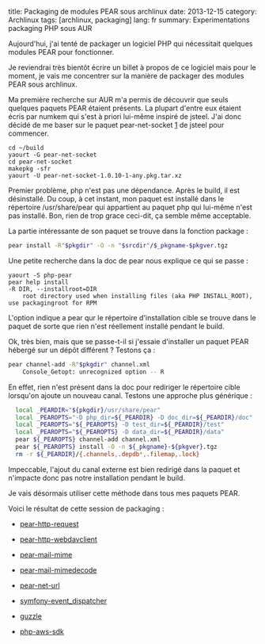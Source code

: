 title: Packaging de modules PEAR sous archlinux
date: 2013-12-15
category: Archlinux
tags: [archlinux, packaging]
lang: fr
summary: Experimentations packaging PHP sous AUR

Aujourd'hui, j'ai tenté de packager un logiciel PHP qui nécessitait quelques
modules PEAR pour fonctionner.

Je reviendrai très bientôt écrire un billet à propos de ce logiciel mais pour
le moment, je vais me concentrer sur la manière de packager des modules PEAR
sous archlinux.

Ma première recherche sur AUR m'a permis de découvrir que seuls quelques
paquets PEAR étaient présents. La plupart d'entre eux étaient écris par numkem
qui s'est à priori lui-même inspiré de jsteel. J'ai donc décidé de me baser
sur le paquet pear-net-socket [1] de jsteel pour commencer.

```
cd ~/build
yaourt -G pear-net-socket
cd pear-net-socket
makepkg -sfr
yaourt -U pear-net-socket-1.0.10-1-any.pkg.tar.xz
```

Premier problème, php n'est pas une dépendance. Après le build, il est
désinstallé. Du coup, à cet instant, mon paquet est installé dans le répertoire
/usr/share/pear qui appartient au paquet php qui lui-même n'est pas installé.
Bon, rien de trop grace ceci-dit, ça semble même acceptable.

La partie intéressante de son paquet se trouve dans la fonction package :

```.bash
pear install -R"$pkgdir" -O -n "$srcdir"/$_pkgname-$pkgver.tgz
```

Une petite recherche dans la doc de pear nous explique ce qui se passe :

```
yaourt -S php-pear
pear help install
-R DIR, --installroot=DIR
    root directory used when installing files (aka PHP INSTALL_ROOT), use packagingroot for RPM
```

L'option indique a pear qur le répertoire d'installation cible se trouve
dans le paquet de sorte que rien n'est réellement installé pendant le build.

Ok, très bien, mais que se passe-t-il si j'essaie d'installer un paquet PEAR
hébergé sur un dépôt différent ? Testons ça :

```.bash
pear channel-add -R"$pkgdir" channel.xml
    Console_Getopt: unrecognized option -- R
```

En effet, rien n'est présent dans la doc pour rediriger le répertoire cible
lorsqu'on ajoute un nouveau canal. Testons une approche plus générique :

```.bash
  local _PEARDIR="${pkgdir}/usr/share/pear"
  local _PEAROPTS="-D php_dir=${_PEARDIR} -D doc_dir=${_PEARDIR}/doc"
  local _PEAROPTS="${_PEAROPTS} -D test_dir=${_PEARDIR}/test"
  local _PEAROPTS="${_PEAROPTS} -D data_dir=${_PEARDIR}/data"
  pear ${_PEAROPTS} channel-add channel.xml
  pear ${_PEAROPTS} install -O -n ${_pkgname}-${pkgver}.tgz
  rm -r ${_PEARDIR}/{.channels,.depdb*,.filemap,.lock}
```

Impeccable, l'ajout du canal externe est bien redirigé dans la paquet et
n'impacte donc pas notre installation pendant le build.

Je vais désormais utiliser cette méthode dans tous mes paquets PEAR.

Voici le résultat de cette session de packaging :

* [pear-http-request](https://aur.archlinux.org/packages/pear-http-request)

* [pear-http-webdavclient](https://aur.archlinux.org/packages/pear-http-webdavclient/)

* [pear-mail-mime](https://aur.archlinux.org/packages/pear-mail-mime/)

* [pear-mail-mimedecode](https://aur.archlinux.org/packages/pear-mail-mimedecode/)

* [pear-net-url](https://aur.archlinux.org/packages/pear-net-url/)

* [symfony-event_dispatcher](https://aur.archlinux.org/packages/symfony-event_dispatcher/)

* [guzzle](https://aur.archlinux.org/packages/guzzle/)

* [php-aws-sdk](https://aur.archlinux.org/packages/php-aws-sdk/)

[1]: https://aur.archlinux.org/packages/pe/pear-net-socket/PKGBUILD "PKGBUILD"

